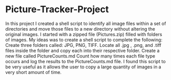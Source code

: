 # Picture-Tracker-Project
In this project I created a shell script to identify all image files within a set of directories and move those files to a new directory without altering the original images.
I started with a zipped file (Pictures.zip) filled with folders of images. 
My ideas was to create a shell script to complete the following:
  Create three folders called: JPG, PNG, TIFF.
  Locate all .jpg , .png, and .tiff files inside the folder and copy each into their respective folder. 
  Create a new file called PictureCounts.md
  Count how many times each file type occurs and log the results to the PictureCounts.md file. 
I found this script to be very useful as it allows the user to copy a large quantity of images in a very short amount of time. 
